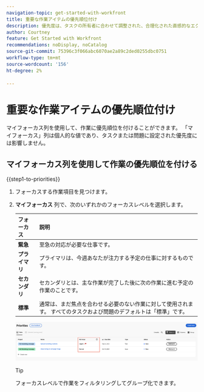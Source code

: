 ```yaml
---
navigation-topic: get-started-with-workfront
title: 重要な作業アイテムの優先順位付け
description: 優先度は、タスクの所有者に合わせて調整された、合理化された直感的なエクスペリエンスです。
author: Courtney
feature: Get Started with Workfront
recommendations: noDisplay, noCatalog
source-git-commit: 75396c3f066abc6070ae2a89c2ded0255dbc0751
workflow-type: tm+mt
source-wordcount: '156'
ht-degree: 2%

---
```



# 重要な作業アイテムの優先順位付け

マイフォーカス列を使用して、作業に優先順位を付けることができます。 「マイフォーカス」列は個人的な値であり、タスクまたは問題に設定された優先度には影響しません。

## マイフォーカス列を使用して作業の優先順位を付ける

{{step1-to-priorities}}

1. フォーカスする作業項目を見つけます。
1. **マイフォーカス** 列で、次のいずれかのフォーカスレベルを選択します。

   | フォーカス | 説明 |
   |-----------|-------------|
   | **緊急** | 至急の対応が必要な仕事です。 |
   | **プライマリ** | プライマリは、今週あなたが注力する予定の仕事に対するものです。 |
   | **セカンダリ** | セカンダリとは、主な作業が完了した後に次の作業に進む予定の作業のことです。 |
   | **標準** | 通常は、まだ焦点を合わせる必要のない作業に対して使用されます。  すべてのタスクおよび問題のデフォルトは「標準」です。 |

   ![](assets/my-focus.png)

   >[!TIP]
   >
   >フォーカスレベルで作業をフィルタリングしてグループ化できます。

